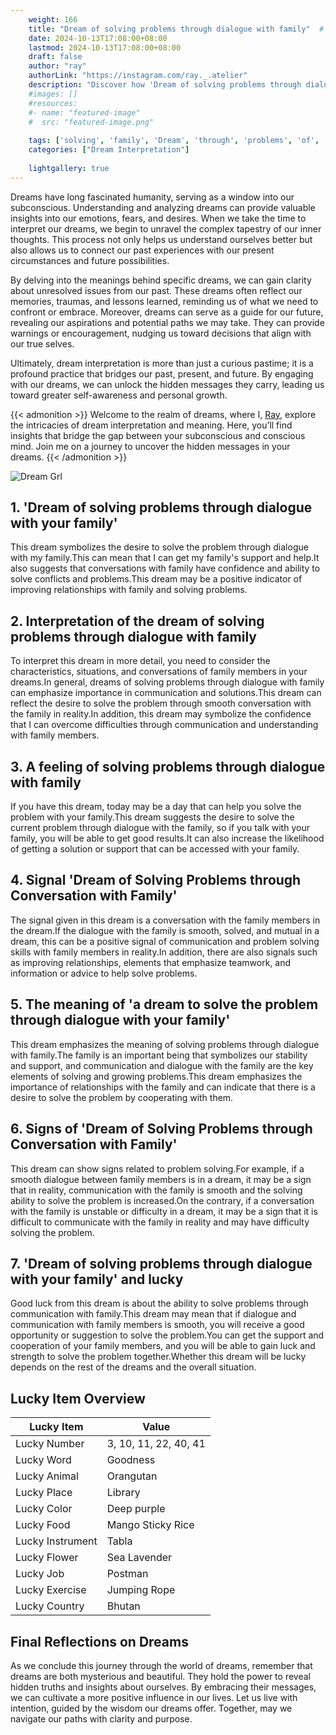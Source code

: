 ```yaml
---
    weight: 166
    title: "Dream of solving problems through dialogue with family"  # Assuming 'title' column exists
    date: 2024-10-13T17:08:00+08:00
    lastmod: 2024-10-13T17:08:00+08:00
    draft: false
    author: "ray"
    authorLink: "https://instagram.com/ray._.atelier"
    description: "Discover how 'Dream of solving problems through dialogue with family' can interpret your future and uncover its significant meanings in your life."
    #images: []
    #resources:
    #- name: "featured-image"
    #  src: "featured-image.png"
    
    tags: ['solving', 'family', 'Dream', 'through', 'problems', 'of', 'with', 'dialogue']
    categories: ["Dream Interpretation"]
    
    lightgallery: true
---
```

    
Dreams have long fascinated humanity, serving as a window into our subconscious. Understanding and analyzing dreams can provide valuable insights into our emotions, fears, and desires. When we take the time to interpret our dreams, we begin to unravel the complex tapestry of our inner thoughts. This process not only helps us understand ourselves better but also allows us to connect our past experiences with our present circumstances and future possibilities.

By delving into the meanings behind specific dreams, we can gain clarity about unresolved issues from our past. These dreams often reflect our memories, traumas, and lessons learned, reminding us of what we need to confront or embrace. Moreover, dreams can serve as a guide for our future, revealing our aspirations and potential paths we may take. They can provide warnings or encouragement, nudging us toward decisions that align with our true selves.

Ultimately, dream interpretation is more than just a curious pastime; it is a profound practice that bridges our past, present, and future. By engaging with our dreams, we can unlock the hidden messages they carry, leading us toward greater self-awareness and personal growth.

{{< admonition >}}
Welcome to the realm of dreams, where I, [Ray](https://instagram.com/ray._.atelier), explore the intricacies of dream interpretation and meaning. Here, you’ll find insights that bridge the gap between your subconscious and conscious mind. Join me on a journey to uncover the hidden messages in your dreams.
{{< /admonition >}}

![Dream Grl](https://cdn.pixabay.com/photo/2017/11/02/03/35/gothic-2910057_1280.jpg "Dream Grl")

## 1. 'Dream of solving problems through dialogue with your family'
This dream symbolizes the desire to solve the problem through dialogue with my family.This can mean that I can get my family's support and help.It also suggests that conversations with family have confidence and ability to solve conflicts and problems.This dream may be a positive indicator of improving relationships with family and solving problems.

## 2. Interpretation of the dream of solving problems through dialogue with family
To interpret this dream in more detail, you need to consider the characteristics, situations, and conversations of family members in your dreams.In general, dreams of solving problems through dialogue with family can emphasize importance in communication and solutions.This dream can reflect the desire to solve the problem through smooth conversation with the family in reality.In addition, this dream may symbolize the confidence that I can overcome difficulties through communication and understanding with family members.

## 3. A feeling of solving problems through dialogue with family
If you have this dream, today may be a day that can help you solve the problem with your family.This dream suggests the desire to solve the current problem through dialogue with the family, so if you talk with your family, you will be able to get good results.It can also increase the likelihood of getting a solution or support that can be accessed with your family.

## 4. Signal 'Dream of Solving Problems through Conversation with Family'
The signal given in this dream is a conversation with the family members in the dream.If the dialogue with the family is smooth, solved, and mutual in a dream, this can be a positive signal of communication and problem solving skills with family members in reality.In addition, there are also signals such as improving relationships, elements that emphasize teamwork, and information or advice to help solve problems.

## 5. The meaning of 'a dream to solve the problem through dialogue with your family'
This dream emphasizes the meaning of solving problems through dialogue with family.The family is an important being that symbolizes our stability and support, and communication and dialogue with the family are the key elements of solving and growing problems.This dream emphasizes the importance of relationships with the family and can indicate that there is a desire to solve the problem by cooperating with them.

## 6. Signs of 'Dream of Solving Problems through Conversation with Family'
This dream can show signs related to problem solving.For example, if a smooth dialogue between family members is in a dream, it may be a sign that in reality, communication with the family is smooth and the solving ability to solve the problem is increased.On the contrary, if a conversation with the family is unstable or difficulty in a dream, it may be a sign that it is difficult to communicate with the family in reality and may have difficulty solving the problem.

## 7. 'Dream of solving problems through dialogue with your family' and lucky
Good luck from this dream is about the ability to solve problems through communication with family.This dream may mean that if dialogue and communication with family members is smooth, you will receive a good opportunity or suggestion to solve the problem.You can get the support and cooperation of your family members, and you will be able to gain luck and strength to solve the problem together.Whether this dream will be lucky depends on the rest of the dreams and the overall situation.

## Lucky Item Overview
| Lucky Item          | Value              |
|---------------|--------------------|
| Lucky Number        | 3, 10, 11, 22, 40, 41  |
| Lucky Word          | Goodness |
| Lucky Animal        | Orangutan |
| Lucky Place         | Library     |
| Lucky Color         | Deep purple     |
| Lucky Food          | Mango Sticky Rice      |
| Lucky Instrument    | Tabla |
| Lucky Flower        | Sea Lavender    |
| Lucky Job           | Postman       |
| Lucky Exercise      | Jumping Rope  |
| Lucky Country       | Bhutan    |


##  Final Reflections on Dreams

As we conclude this journey through the world of dreams, remember that dreams are both mysterious and beautiful. They hold the power to reveal hidden truths and insights about ourselves. By embracing their messages, we can cultivate a more positive influence in our lives. Let us live with intention, guided by the wisdom our dreams offer. Together, may we navigate our paths with clarity and purpose.
